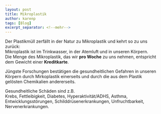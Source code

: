 ```yaml
---
layout: post
title: Mikroplastik
author: karenp
tags: [Blog]
excerpt_separator: <!--mehr-->
---
```


Der Plastikmüll zerfällt in der Natur zu Mikroplastik und kehrt so zu uns zurück:  
Mikroplastik ist im Trinkwasser, in der Atemluft und in unseren Körpern.  
Die Menge des Mikroplastik, das wir **pro Woche** zu uns nehmen, entspricht dem Gewicht einer **Kreditkarte**.
<!--mehr-->

Jüngste Forschungen bestätigen die gesundheitlichen Gefahren in unseren Körpern durch Mirkoplastik einerseits und durch die aus dem Plastik gelösten Chemikalien andererseits.

Gesundheitliche Schäden sind z.B.  
Krebs, Fettleibigkeit, Diabetes, Hyperaktivität/ADHS, Asthma, Entwicklungsstörungen, Schilddrüsenerkrankungen, Unfruchtbarkeit, Nervenerkrankungen.
